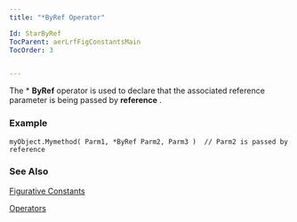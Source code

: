 ```yaml
---
title: "*ByRef Operator"

Id: StarByRef
TocParent: aerLrfFigConstantsMain
TocOrder: 3


---
```


The * **ByRef** operator is used to declare that the associated reference parameter is being passed by **reference** . 

### Example

```
myObject.Mymethod( Parm1, *ByRef Parm2, Parm3 )  // Parm2 is passed by reference      
```

### See Also
[Figurative Constants](aerLrfFigConstantsMain.html)

[Operators](aerLrfOperatorsMain.html) 
